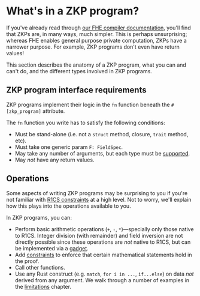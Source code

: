 # What's in a ZKP program?

If you've already read through [our FHE compiler documentation](https://bfv-docs.sunscreen.tech/), you'll find that ZKPs
are, in many ways, much simpler. This is perhaps unsurprising; whereas FHE
enables general purpose private computation, ZKPs have a narrower purpose. For
example, ZKP programs don't even have return values!

This section describes the anatomy of a ZKP program, what you can and can't do,
and the different types involved in ZKP programs.


## ZKP program interface requirements

ZKP programs implement their logic in the `fn` function beneath the
`#[zkp_program]` attribute. 

The `fn` function you write has to satisfy the following
conditions:
* Must be stand-alone (i.e. not a `struct` method, closure, `trait` method, etc).
* Must take one generic param `F: FieldSpec`.
* May take any number of arguments, but each type must be [supported](./types.md).
* May *not* have any return values.

## Operations

Some aspects of writing ZKP programs may be surprising to you if you're not familiar with [R1CS constraints](https://learn.0xparc.org/materials/circom/additional-learning-resources/r1cs%20explainer/) at a high level. Not to worry, we'll explain how this plays into the operations available to you.

In ZKP programs, you can:

- Perform basic arithmetic operations (`+`, `-`, `*`)&mdash;specially only those native to R1CS. Integer division (with remainder) and field inversion are not directly possible since these operations are *not* native to R1CS, but can be implemented via a [gadget](../advanced/gadgets.md).
- Add [constraints](./constraints.md) to enforce that certain mathematical statements hold in the proof.
- Call other functions.
- Use any Rust construct (e.g. `match`, `for i in ...`, `if...else`) on data
  *not* derived from any argument. We walk through a number of examples in the
  [limitations](./limitations.md) chapter.
